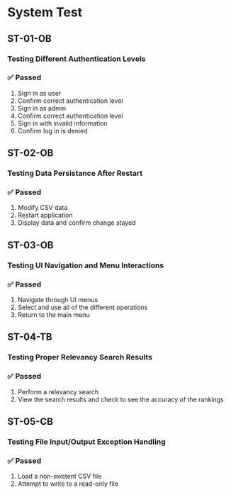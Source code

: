 # System Test

## ST-01-OB
### Testing Different Authentication Levels
### :white_check_mark: Passed
1. Sign in as user
2. Confirm correct authentication level
3. Sign in as admin
4. Confirm correct authentication level
5. Sign in with invalid information
6. Confirm log in is denied

## ST-02-OB
### Testing Data Persistance After Restart
### :white_check_mark: Passed
1. Modify CSV data
2. Restart application
3. Display data and confirm change stayed

## ST-03-OB
### Testing UI Navigation and Menu Interactions
### :white_check_mark: Passed
1. Navigate through UI menus 
2. Select and use all of the different operations 
3. Return to the main menu


## ST-04-TB
### Testing Proper Relevancy Search Results
### :white_check_mark: Passed
1. Perform a relevancy search
2. View the search results and check to see the accuracy of the rankings


## ST-05-CB
### Testing File Input/Output Exception Handling
### :white_check_mark: Passed
1. Load a non-existent CSV file
2. Attempt to write to a read-only file


